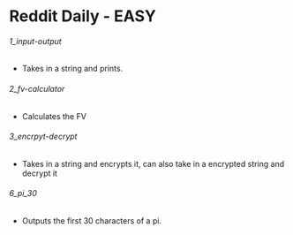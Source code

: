 # Reddit Daily - EASY

###### 1_input-output
  * Takes in a string and prints.
###### 2_fv-calculator
  * Calculates the FV
###### 3_encrpyt-decrypt
  * Takes in a string and encrypts it, can also take in a encrypted string and decrypt it
###### 6_pi_30
  * Outputs the first 30 characters of a pi.
